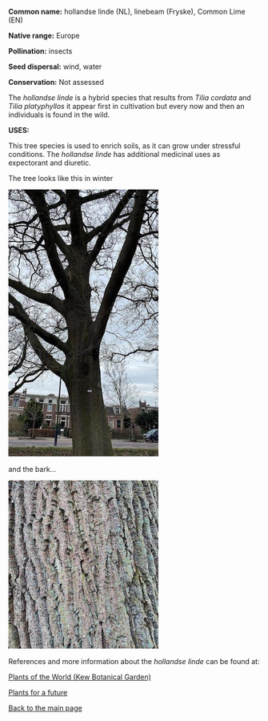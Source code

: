 __Common name:__ hollandse linde (NL), linebeam (Fryske), Common Lime (EN)

<!--more-->

**Native range:** Europe

**Pollination:** insects

**Seed dispersal:** wind, water

**Conservation:** Not assessed

The _hollandse linde_ is a hybrid species that results from _Tilia cordata_ and _Tilia platyphyllos_ it appear first in cultivation but every now and then an individuals is found in the wild. 

__USES:__

This tree species is used to enrich soils, as it can grow under stressful conditions. The _hollandse linde_ has additional medicinal uses as expectorant and diuretic.  

The tree looks like this in winter

![Tilia x europaea](https://raw.githubusercontent.com/carolxgl/TreeLibrary/gh-pages/images/Querob.jpeg)

and the bark...

![Tilia europaea bark](https://raw.githubusercontent.com/carolxgl/TreeLibrary/gh-pages/images/Querob_B.jpeg)

References and more information about the _hollandse linde_ can be found at:

[Plants of the World (Kew Botanical Garden)](https://powo.science.kew.org/taxon/urn:lsid:ipni.org:names:835306-1)

[Plants for a future](https://pfaf.org/user/plant.aspx?latinname=Tilia+x+europaea)

[Back to the main page](https://carolxgl.github.io/TreeLibrary/)
